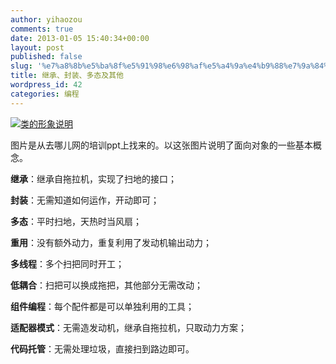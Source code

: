 ```yaml
---
author: yihaozou
comments: true
date: 2013-01-05 15:40:34+00:00
layout: post
published: false
slug: '%e7%a8%8b%e5%ba%8f%e5%91%98%e6%98%af%e5%a4%9a%e4%b9%88%e7%9a%84%e9%97%b7%e9%aa%9a%e5%95%8a%ef%bc%81%e4%b8%be%e4%b8%aa%e4%be%8b%e5%ad%90'
title: 继承、封装、多态及其他
wordpress_id: 42
categories: 编程
---
```


[![类的形象说明](http://zhenghua.info/blog/wp-content/uploads/2013/01/类的形象说明-300x201.jpg)](http://zhenghua.info/blog/?attachment_id=43)


图片是从去哪儿网的培训ppt上找来的。以这张图片说明了面向对象的一些基本概念。

**继承**：继承自拖拉机，实现了扫地的接口；

**封装**：无需知道如何运作，开动即可；

**多态**：平时扫地，天热时当风扇；

**重用**：没有额外动力，重复利用了发动机输出动力；

**多线程**：多个扫把同时开工；

**低耦合**：扫把可以换成拖把，其他部分无需改动；

**组件编程**：每个配件都是可以单独利用的工具；

**适配器模式**：无需造发动机，继承自拖拉机，只取动力方案；

**代码托管**：无需处理垃圾，直接扫到路边即可。
